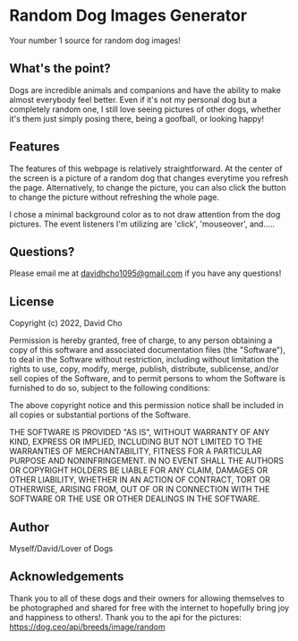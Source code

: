 # Random Dog Images Generator
Your number 1 source for random dog images!


## What's the point?
Dogs are incredible animals and companions and have the ability to make almost everybody feel better. Even if it's not my personal dog but a completely random one, I still love seeing pictures of other dogs, whether it's them just simply posing there, being a goofball, or looking happy!

## Features

The features of this webpage is relatively straightforward. At the center of the screen is a picture of a random dog that changes everytime you refresh the page. Alternatively, to change the picture, you can also click the button to change the picture without refreshing the whole page. 

I chose a minimal background color as to not draw attention from the dog pictures. The event listeners I'm utilizing are 'click', 'mouseover', and.....

## Questions?

Please email me at davidhcho1095@gmail.com if you have any questions!

## License

Copyright (c) 2022, David Cho

Permission is hereby granted, free of charge, to any person obtaining a copy of this software and associated documentation files (the "Software"), to deal in the Software without restriction, including without limitation the rights to use, copy, modify, merge, publish, distribute, sublicense, and/or sell copies of the Software, and to permit persons to whom the Software is furnished to do so, subject to the following conditions:

The above copyright notice and this permission notice shall be included in all copies or substantial portions of the Software.

THE SOFTWARE IS PROVIDED "AS IS", WITHOUT WARRANTY OF ANY KIND, EXPRESS OR IMPLIED, INCLUDING BUT NOT LIMITED TO THE WARRANTIES OF MERCHANTABILITY, FITNESS FOR A PARTICULAR PURPOSE AND NONINFRINGEMENT. IN NO EVENT SHALL THE AUTHORS OR COPYRIGHT HOLDERS BE LIABLE FOR ANY CLAIM, DAMAGES OR OTHER LIABILITY, WHETHER IN AN ACTION OF CONTRACT, TORT OR OTHERWISE, ARISING FROM, OUT OF OR IN CONNECTION WITH THE SOFTWARE OR THE USE OR OTHER DEALINGS IN THE SOFTWARE.

## Author
Myself/David/Lover of Dogs

## Acknowledgements

Thank you to all of these dogs and their owners for allowing themselves to be photographed and shared for free with the internet to hopefully bring joy and happiness to others!. Thank you to the api for the pictures: https://dog.ceo/api/breeds/image/random